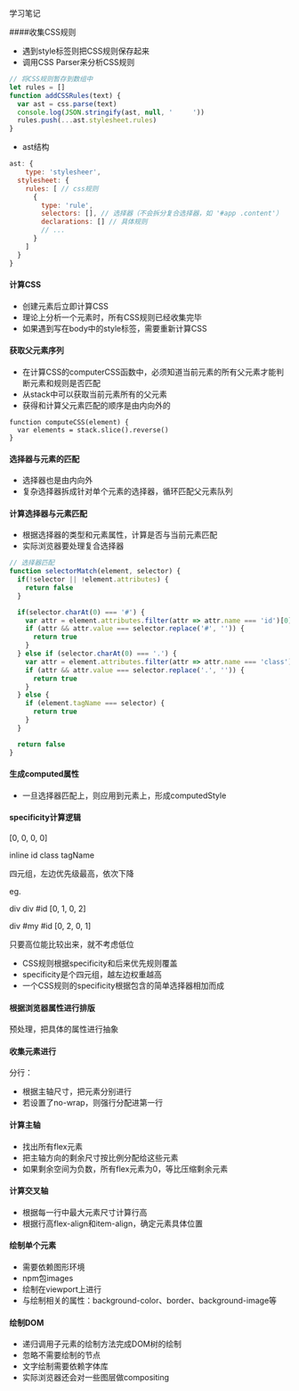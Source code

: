 学习笔记

####收集CSS规则

+ 遇到style标签则把CSS规则保存起来
+ 调用CSS Parser来分析CSS规则

```js
// 将CSS规则暂存到数组中
let rules = []
function addCSSRules(text) {
  var ast = css.parse(text)
  console.log(JSON.stringify(ast, null, '     '))
  rules.push(...ast.stylesheet.rules)
}
```

+ ast结构

```js
ast: {
	type: 'stylesheer',
  stylesheet: {
    rules: [ // css规则
      {
        type: 'rule',
        selectors: [], // 选择器（不会拆分复合选择器，如 '#app .content'）
        declarations: [] // 具体规则
        // ...
      }
    ]
  }
}
```



#### 计算CSS

+ 创建元素后立即计算CSS
+ 理论上分析一个元素时，所有CSS规则已经收集完毕
+ 如果遇到写在body中的style标签，需要重新计算CSS



#### 获取父元素序列

+ 在计算CSS的computerCSS函数中，必须知道当前元素的所有父元素才能判断元素和规则是否匹配
+ 从stack中可以获取当前元素所有的父元素
+ 获得和计算父元素匹配的顺序是由内向外的

```JS
function computeCSS(element) {
  var elements = stack.slice().reverse()
}
```



#### 选择器与元素的匹配

+ 选择器也是由内向外
+ 复杂选择器拆成针对单个元素的选择器，循环匹配父元素队列



#### 计算选择器与元素匹配

+ 根据选择器的类型和元素属性，计算是否与当前元素匹配
+ 实际浏览器要处理复合选择器

```js
// 选择器匹配
function selectorMatch(element, selector) {
  if(!selector || !element.attributes) {
    return false
  }

  if(selector.charAt(0) === '#') {
    var attr = element.attributes.filter(attr => attr.name === 'id')[0]
    if (attr && attr.value === selector.replace('#', '')) {
      return true
    }
  } else if (selector.charAt(0) === '.') {
    var attr = element.attributes.filter(attr => attr.name === 'class')[0]
    if (attr && attr.value === selector.replace('.', '')) {
      return true
    }
  } else {
    if (element.tagName === selector) {
      return true
    }
  }

  return false
}
```





#### 生成computed属性

+ 一旦选择器匹配上，则应用到元素上，形成computedStyle



#### specificity计算逻辑

[0,            0,      0,         0]

inline       id     class    tagName

四元组，左边优先级最高，依次下降

eg.

div div #id      [0, 1, 0, 2]

div #my #id   [0, 2, 0, 1]

只要高位能比较出来，就不考虑低位

+ CSS规则根据specificity和后来优先规则覆盖
+ specificity是个四元组，越左边权重越高
+ 一个CSS规则的specificity根据包含的简单选择器相加而成



#### 根据浏览器属性进行排版

预处理，把具体的属性进行抽象



#### 收集元素进行

分行：

+ 根据主轴尺寸，把元素分别进行
+ 若设置了no-wrap，则强行分配进第一行



#### 计算主轴

+ 找出所有flex元素
+ 把主轴方向的剩余尺寸按比例分配给这些元素
+ 如果剩余空间为负数，所有flex元素为0，等比压缩剩余元素



#### 计算交叉轴

+ 根据每一行中最大元素尺寸计算行高
+ 根据行高flex-align和item-align，确定元素具体位置



#### 绘制单个元素

+ 需要依赖图形环境
+ npm包images
+ 绘制在viewport上进行
+ 与绘制相关的属性：background-color、border、background-image等



#### 绘制DOM

+ 递归调用子元素的绘制方法完成DOM树的绘制
+ 忽略不需要绘制的节点
+ 文字绘制需要依赖字体库
+ 实际浏览器还会对一些图层做compositing